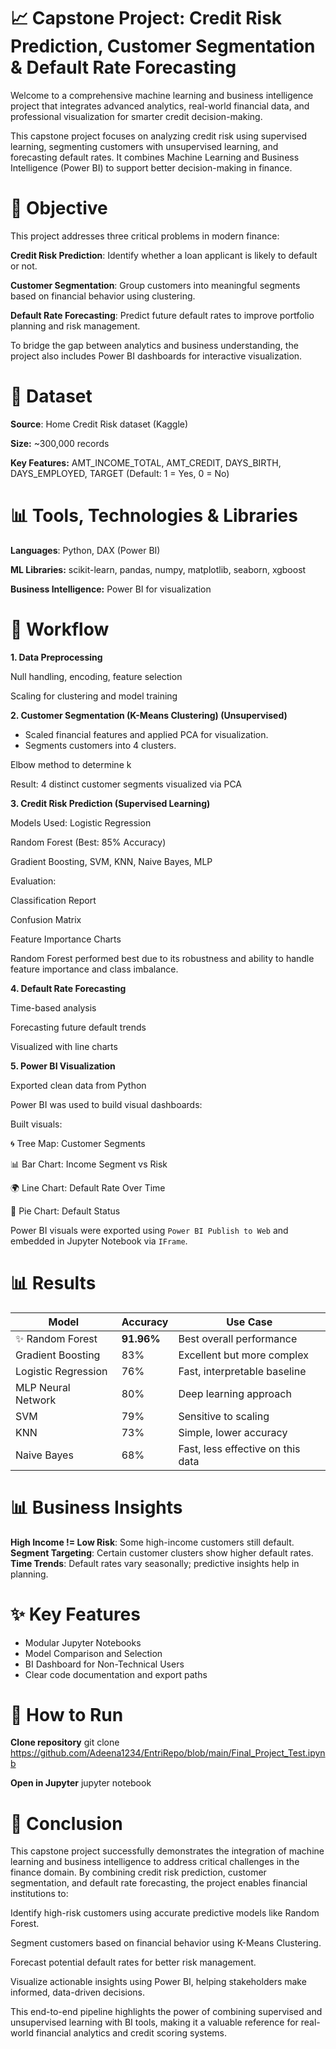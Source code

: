 # 📈 Capstone Project: Credit Risk Prediction, Customer Segmentation & Default Rate Forecasting
Welcome to a comprehensive machine learning and business intelligence project that integrates advanced analytics, real-world financial data, and professional visualization for smarter credit decision-making.

This capstone project focuses on analyzing credit risk using supervised learning, segmenting customers with unsupervised learning, and forecasting default rates. It combines Machine Learning and Business Intelligence (Power BI) to support better decision-making in finance.


#  🔎 Objective
This project addresses three critical problems in modern finance:

**Credit Risk Prediction**: Identify whether a loan applicant is likely to default or not.

**Customer Segmentation**: Group customers into meaningful segments based on financial behavior using clustering.

**Default Rate Forecasting**: Predict future default rates to improve portfolio planning and risk management.

To bridge the gap between analytics and business understanding, the project also includes Power BI dashboards for interactive visualization.

# 📅 Dataset

**Source**: Home Credit Risk dataset (Kaggle)

**Size:** ~300,000 records

**Key Features:** AMT_INCOME_TOTAL, AMT_CREDIT, DAYS_BIRTH, DAYS_EMPLOYED, TARGET (Default: 1 = Yes, 0 = No)



# 📊 Tools, Technologies & Libraries

**Languages**: Python, DAX (Power BI)

**ML Libraries:** scikit-learn, pandas, numpy, matplotlib, seaborn, xgboost

**Business Intelligence:** Power BI for visualization


# 🔄 Workflow

**1. Data Preprocessing**

Null handling, encoding, feature selection

Scaling for clustering and model training

**2. Customer Segmentation (K-Means Clustering) (Unsupervised)**

- Scaled financial features and applied PCA for visualization.
- Segments customers into 4 clusters.

Elbow method to determine k

Result: 4 distinct customer segments visualized via PCA

**3. Credit Risk Prediction (Supervised Learning)**

Models Used: Logistic Regression

Random Forest (Best: 85% Accuracy)

Gradient Boosting, SVM, KNN, Naive Bayes, MLP

Evaluation:

Classification Report

Confusion Matrix

Feature Importance Charts

Random Forest performed best due to its robustness and ability to handle feature importance and class imbalance.


**4. Default Rate Forecasting**

Time-based analysis

Forecasting future default trends

Visualized with line charts

**5. Power BI Visualization**

Exported clean data from Python

Power BI was used to build visual dashboards:

Built visuals:

🌀 Tree Map: Customer Segments

📊 Bar Chart: Income Segment vs Risk

🌍 Line Chart: Default Rate Over Time

🔹 Pie Chart: Default Status

Power BI visuals were exported using `Power BI Publish to Web` and embedded in Jupyter Notebook via `IFrame`.


# 📊 Results

| Model               | Accuracy | Use Case                          |
| ------------------- | -------- | --------------------------------- |
| ✨ Random Forest     | **91.96%**  | Best overall performance          |
| Gradient Boosting   | 83%      | Excellent but more complex        |
| Logistic Regression | 76%      | Fast, interpretable baseline      |
| MLP Neural Network  | 80%      | Deep learning approach            |
| SVM                 | 79%      | Sensitive to scaling              |
| KNN                 | 73%      | Simple, lower accuracy            |
| Naive Bayes         | 68%      | Fast, less effective on this data |


# 📊 Business Insights

**High Income != Low Risk**: Some high-income customers still default.
**Segment Targeting**: Certain customer clusters show higher default rates.
**Time Trends**: Default rates vary seasonally; predictive insights help in planning.

# ✨ Key Features

* Modular Jupyter Notebooks
* Model Comparison and Selection
* BI Dashboard for Non-Technical Users
* Clear code documentation and export paths


# 🚀 How to Run

 **Clone repository** 
git clone https://github.com/Adeena1234/EntriRepo/blob/main/Final_Project_Test.ipynb

**Open in Jupyter**
jupyter notebook


# 📢 Conclusion


This capstone project successfully demonstrates the integration of machine learning and business intelligence to address critical challenges in the finance domain. By combining credit risk prediction, customer segmentation, and default rate forecasting, the project enables financial institutions to:

Identify high-risk customers using accurate predictive models like Random Forest.

Segment customers based on financial behavior using K-Means Clustering.

Forecast potential default rates for better risk management.

Visualize actionable insights using Power BI, helping stakeholders make informed, data-driven decisions.

This end-to-end pipeline highlights the power of combining supervised and unsupervised learning with BI tools, making it a valuable reference for real-world financial analytics and credit scoring systems.

